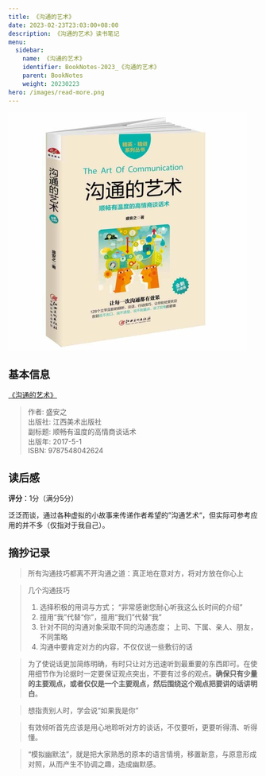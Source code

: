 ```yaml
---
title: 《沟通的艺术》
date: 2023-02-23T23:03:00+08:00
description: 《沟通的艺术》读书笔记
menu:
  sidebar:
    name: 《沟通的艺术》
    identifier: BookNotes-2023_《沟通的艺术》
    parent: BookNotes
    weight: 20230223
hero: /images/read-more.png
---
```


![ ](/posts/BookNotes/images/沟通的艺术.jpeg)

## 基本信息
[《沟通的艺术》]()

> 作者: 盛安之  
> 出版社: 江西美术出版社  
> 副标题: 顺畅有温度的高情商谈话术   
> 出版年: 2017-5-1  
> ISBN: 9787548042624 

## 读后感

**评分**：1分（满分5分）

泛泛而谈，通过各种虚拟的小故事来传递作者希望的”沟通艺术“，但实际可参考应用的并不多（仅指对于我自己）。


## 摘抄记录
> 所有沟通技巧都离不开沟通之道：真正地在意对方，将对方放在你心上

> 几个沟通技巧
> 1. 选择积极的用词与方式； “非常感谢您耐心听我这么长时间的介绍”
> 2. 擅用“我”代替“你”，擅用“我们”代替“我”
> 3. 针对不同的沟通对象采取不同的沟通态度； 上司、下属、亲人、朋友，不同策略
> 4. 沟通中要肯定对方的内容，不仅仅说一些敷衍的话

> 为了使说话更加简练明确，有时只让对方迅速听到最重要的东西即可。在使用细节作为论据时一定要保证观点突出，不要有过多的观点。**确保只有少量的主要观点，或者仅仅是一个主要观点，然后围绕这个观点把要讲的话讲明白**。

> 想指责别人时，学会说“如果我是你”

> 有效倾听首先应该是用心地聆听对方的谈话，不仅要听，更要听得清、听得懂。

> “模拟幽默法”，就是把大家熟悉的原本的语言情境，移置新意，与原意形成对照，从而产生不协调之趣，造成幽默感。
